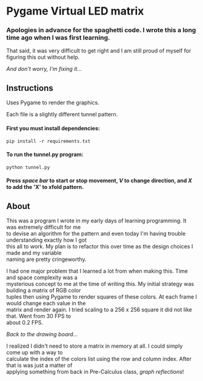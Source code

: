 # Pygame Virtual LED matrix

### Apologies in advance for the spaghetti code. I wrote this a long time ago when I was first learning.   
That said, it was very difficult to get right and I am still proud of myself for figuring this out without help.

*And don't worry, I'm fixing it...*  

## Instructions

Uses Pygame to render the graphics.  

Each file is a slightly different tunnel pattern.

#### First you must install dependencies:
`pip install -r requirements.txt`

#### To run the tunnel.py program:

`python tunnel.py`

#### Press _space bar_ to start or stop movement, _V_ to change direction, and _X_ to add the 'X' to xfold pattern.

## About

This was a program I wrote in my early days of learning programming. It was extremely difficult for me  
to devise an algorithm for the pattern and even today I'm having trouble understanding exactly how I got  
this all to work. My plan is to refactor this over time as the design choices I made and my variable  
naming are pretty cringeworthy.  

I had one major problem that I learned a lot from when making this. Time and space complexity was a  
mysterious concept to me at the time of writing this. My initial strategy was building a matrix of RGB color  
tuples then using Pygame to render squares of these colors. At each frame I would change each value in the   
matrix and render again. I tried scaling to a 256 x 256 square it did not like that. Went from 30 FPS to   
about 0.2 FPS. 

_Back to the drawing board..._  

I realized I didn't need to store a matrix in memory at all. I could simply come up with a way to  
calculate the index of the colors list using the row and column index. After that is was just a matter of  
applying something from back in Pre-Calculus class, _graph reflections_!  
